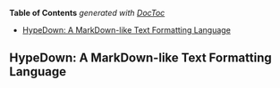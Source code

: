 <!-- START doctoc generated TOC please keep comment here to allow auto update -->
<!-- DON'T EDIT THIS SECTION, INSTEAD RE-RUN doctoc TO UPDATE -->
**Table of Contents**  *generated with [DocToc](https://github.com/thlorenz/doctoc)*

- [HypeDown: A MarkDown-like Text Formatting Language](#hypedown-a-markdown-like-text-formatting-language)

<!-- END doctoc generated TOC please keep comment here to allow auto update -->



## HypeDown: A MarkDown-like Text Formatting Language




